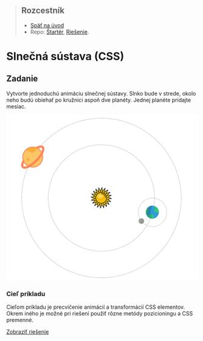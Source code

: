 <div class="hidden">

> ## Rozcestník
> - [Späť na úvod](../../README.md)
> - Repo: [Štartér](/../../tree/main/css/css-planety), [Riešenie](/../../tree/solution/css/css-planety).
</div>

# Slnečná sústava (CSS)

## Zadanie

Vytvorte jednoduchú animáciu slnečnej sústavy. Slnko bude v strede, okolo neho budú obiehať po kružnici aspoň dve planéty. Jednej planéte pridajte mesiac.

![](images_planety/zadanie.png)

### Cieľ príkladu

Cieľom príkladu je precvičenie animácií a transformácií CSS elementov. Okrem iného je možné pri riešení použiť rôzne metódy pozicioningu a CSS premenné.

<div class="hidden">

[Zobraziť riešenie](riesenie.md)
</div>